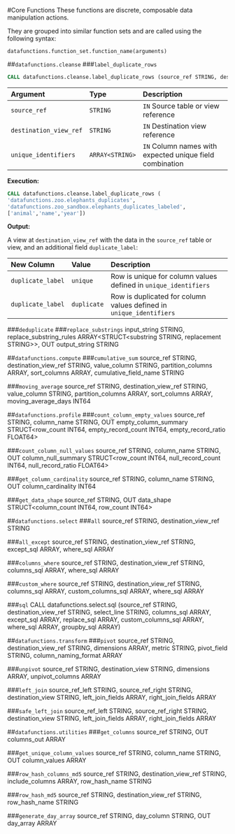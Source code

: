 #Core Functions
These functions are discrete, composable data manipulation actions.

They are grouped into similar function sets and are called using the following syntax:

    datafunctions.function_set.function_name(arguments)
    
##`datafunctions.cleanse`
###`label_duplicate_rows`

``` SQL
CALL datafunctions.cleanse.label_duplicate_rows (source_ref STRING, destination_view_ref STRING, unique_identifiers ARRAY<STRING>)
```

| Argument | Type | Description |
|:-- |:-- |:-- |
|`source_ref`| `STRING` | `IN` Source table or view reference |
|`destination_view_ref`| `STRING` | `IN` Destination view reference |  |
|`unique_identifiers`| `ARRAY<STRING>` | `IN` Column names with expected unique field combination |

**Execution:**
``` SQL
CALL datafunctions.cleanse.label_duplicate_rows (
'datafunctions.zoo.elephants_duplicates',
'datafunctions.zoo_sandbox.elephants_duplicates_labeled',
['animal','name','year'])
```
**Output:**

A view at `destination_view_ref` with the data in the `source_ref` table or view, and an additional field `duplicate_label`:

| New Column | Value | Description |
|:-- |:-- |:-- |
|`duplicate_label`| `unique` | Row is unique for column values defined in `unique_identifiers` |
|`duplicate_label`| `duplicate` | Row is duplicated for column values defined in `unique_identifiers` |

###`deduplicate`
###`replace_substrings`
    input_string STRING, replace_substring_rules ARRAY<STRUCT<substring STRING, replacement STRING>>, OUT output_string STRING

##`datafunctions.compute`
###`cumulative_sum`
    source_ref STRING, destination_view_ref STRING, value_column STRING, partition_columns ARRAY<STRING>, sort_columns ARRAY<STRING>, cumulative_field_name STRING

###`moving_average`
    source_ref STRING, destination_view_ref STRING, value_column STRING, partition_columns ARRAY<STRING>, sort_columns ARRAY<STRING>, moving_average_days INT64

##`datafunctions.profile`
###`count_column_empty_values`
    source_ref STRING, column_name STRING, OUT empty_column_summary STRUCT<row_count INT64, empty_record_count INT64, empty_record_ratio FLOAT64>

###`count_column_null_values`
    source_ref STRING, column_name STRING, OUT column_null_summary STRUCT<row_count INT64, null_record_count INT64, null_record_ratio FLOAT64>

###`get_column_cardinality`
    source_ref STRING, column_name STRING, OUT column_cardinality INT64

###`get_data_shape`
    source_ref STRING, OUT data_shape STRUCT<column_count INT64, row_count INT64>

##`datafunctions.select`
###`all`
    source_ref STRING, destination_view_ref STRING

###`all_except`
    source_ref STRING, destination_view_ref STRING, except_sql ARRAY<STRING>, where_sql ARRAY<STRING>

###`columns_where`
    source_ref STRING, destination_view_ref STRING, columns_sql ARRAY<STRING>, where_sql ARRAY<STRING>

###`custom_where`
    source_ref STRING, destination_view_ref STRING, columns_sql ARRAY<STRING>, custom_columns_sql ARRAY<STRING>, where_sql ARRAY<STRING>

###`sql`
    CALL datafunctions.select.sql (source_ref STRING, destination_view_ref STRING, select_line STRING, columns_sql ARRAY<STRING>, except_sql ARRAY<STRING>, replace_sql ARRAY<STRING>, custom_columns_sql ARRAY<STRING>, where_sql ARRAY<STRING>, groupby_sql ARRAY<STRING>)

##`datafunctions.transform`
###`pivot`
    source_ref STRING, destination_view_ref STRING, dimensions ARRAY<STRING>, metric STRING, pivot_field STRING, column_naming_format ARRAY<STRING>

###`unpivot`
    source_ref STRING, destination_view STRING, dimensions ARRAY<STRING>, unpivot_columns ARRAY<STRING>

###`left_join`
    source_ref_left STRING, source_ref_right STRING, destination_view STRING, left_join_fields ARRAY<STRING>, right_join_fields ARRAY<STRING>

###`safe_left_join`
    source_ref_left STRING, source_ref_right STRING, destination_view STRING, left_join_fields ARRAY<STRING>, right_join_fields ARRAY<STRING>

##`datafunctions.utilities`
###`get_columns`
    source_ref STRING, OUT columns_out ARRAY<STRING>

###`get_unique_column_values`
    source_ref STRING, column_name STRING, OUT column_values ARRAY<STRING>

###`row_hash_columns_md5`
    source_ref STRING, destination_view_ref STRING, include_columns ARRAY<STRING>, row_hash_name STRING
    
###`row_hash_md5`
    source_ref STRING, destination_view_ref STRING, row_hash_name STRING

###`generate_day_array`
    source_ref STRING, day_column STRING, OUT day_array ARRAY<DATE>


